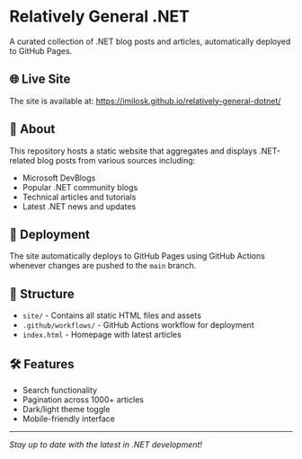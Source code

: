 # Relatively General .NET

A curated collection of .NET blog posts and articles, automatically deployed to GitHub Pages.

## 🌐 Live Site

The site is available at: https://imilosk.github.io/relatively-general-dotnet/

## 📖 About

This repository hosts a static website that aggregates and displays .NET-related blog posts from various sources including:

- Microsoft DevBlogs
- Popular .NET community blogs
- Technical articles and tutorials
- Latest .NET news and updates

## 🚀 Deployment

The site automatically deploys to GitHub Pages using GitHub Actions whenever changes are pushed to the `main` branch.

## 📁 Structure

- `site/` - Contains all static HTML files and assets
- `.github/workflows/` - GitHub Actions workflow for deployment
- `index.html` - Homepage with latest articles

## 🛠️ Features

- Search functionality
- Pagination across 1000+ articles
- Dark/light theme toggle
- Mobile-friendly interface

---

*Stay up to date with the latest in .NET development!*
